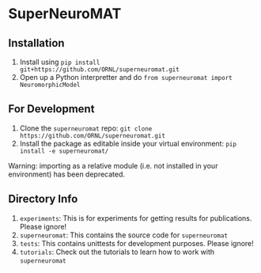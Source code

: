 # SuperNeuroMAT


## Installation
1. Install using `pip install git+https://github.com/ORNL/superneuromat.git`
2. Open up a Python interpretter and do `from superneuromat import NeuromorphicModel`


## For Development
1. Clone the `superneuromat` repo: `git clone https://github.com/ORNL/superneuromat.git`
2. Install the package as editable inside your virtual environment: `pip install -e superneuromat/`

Warning: importing as a relative module (i.e. not installed in your environment) has been deprecated.


## Directory Info
1. `experiments`: This is for experiments for getting results for publications. Please ignore!
2. `superneuromat`: This contains the source code for `superneuromat`
3. `tests`: This contains unittests for development purposes. Please ignore!
4. `tutorials`: Check out the tutorials to learn how to work with `superneuromat`


